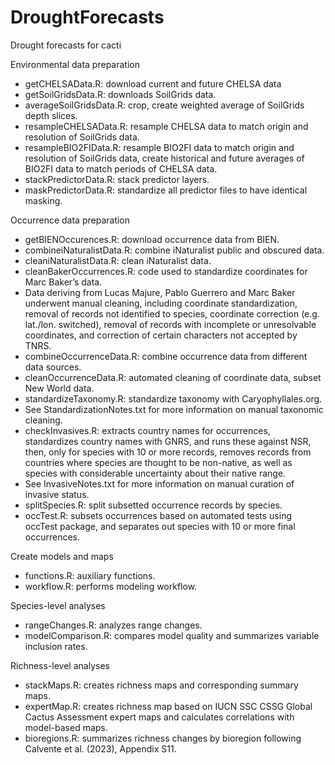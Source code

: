 # DroughtForecasts
Drought forecasts for cacti
 
Environmental data preparation
* getCHELSAData.R: download current and future CHELSA data
* getSoilGridsData.R: downloads SoilGrids data.
* averageSoilGridsData.R: crop, create weighted average of SoilGrids depth slices.
* resampleCHELSAData.R: resample CHELSA data to match origin and resolution of SoilGrids data.
* resampleBIO2FIData.R: resample BIO2FI data to match origin and resolution of SoilGrids data, create historical and future averages of BIO2FI data to match periods of CHELSA data.
* stackPredictorData.R: stack predictor layers.
* maskPredictorData.R: standardize all predictor files to have identical masking.

Occurrence data preparation
* getBIENOccurences.R: download occurrence data from BIEN.
* combineiNaturalistData.R: combine iNaturalist public and obscured data.
* cleaniNaturalistData.R: clean iNaturalist data.
* cleanBakerOccurrences.R: code used to standardize coordinates for Marc Baker’s data.
* Data deriving from Lucas Majure, Pablo Guerrero and Marc Baker underwent manual cleaning, including coordinate standardization, removal of records not identified to species, coordinate correction (e.g. lat./lon. switched), removal of records with incomplete or unresolvable coordinates, and correction of certain characters not accepted by TNRS.
* combineOccurrenceData.R: combine occurrence data from different data sources.
* cleanOccurrenceData.R: automated cleaning of coordinate data, subset New World data.
* standardizeTaxonomy.R: standardize taxonomy with Caryophyllales.org.
* See StandardizationNotes.txt for more information on manual taxonomic cleaning.
* checkInvasives.R: extracts country names for occurrences, standardizes country names with GNRS, and runs these against NSR, then, only for species with 10 or more records, removes records from countries where species are thought to be non-native, as well as species with considerable uncertainty about their native range.
* See InvasiveNotes.txt for more information on manual curation of invasive status.
* splitSpecies.R: split subsetted occurrence records by species.
* occTest.R: subsets occurrences based on automated tests using occTest package, and separates out species with 10 or more final occurrences.

Create models and maps
* functions.R: auxiliary functions.
* workflow.R: performs modeling workflow.

Species-level analyses
* rangeChanges.R: analyzes range changes.
* modelComparison.R: compares model quality and summarizes variable inclusion rates.

Richness-level analyses
* stackMaps.R: creates richness maps and corresponding summary maps.
* expertMap.R: creates richness map based on IUCN SSC CSSG Global Cactus Assessment expert maps and calculates correlations with model-based maps.
* bioregions.R: summarizes richness changes by bioregion following Calvente et al. (2023), Appendix S11.